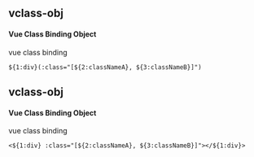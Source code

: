 ## vclass-obj
#### Vue Class Binding Object
vue class binding
```
${1:div}(:class="[${2:classNameA}, ${3:classNameB}]")
```

## vclass-obj
#### Vue Class Binding Object
vue class binding
```
<${1:div} :class="[${2:classNameA}, ${3:classNameB}]"></${1:div}>
```